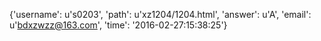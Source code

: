 {'username': u's0203', 'path': u'xz1204/1204.html', 'answer': u'A', 'email': u'bdxzwzz@163.com', 'time': '2016-02-27:15:38:25'}